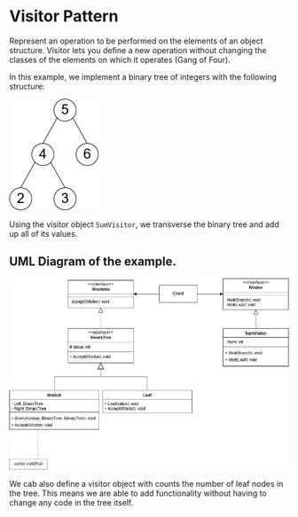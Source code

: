 # Visitor Pattern

Represent an operation to be performed on the elements of an object structure. Visitor lets you define a new operation without changing the classes of the elements on which it operates (Gang of Four).

In this example, we implement a binary tree of integers with the following structure:

![](BinaryTree.png)

Using the visitor object `SumVisitor`, we transverse the binary tree and add up all of its values.

## UML Diagram of the example.
![](VisitorPattern.png)

We cab also define a visitor object with counts the number of leaf nodes in the tree. This means we are able to add functionality without having to change any code in the tree itself.

